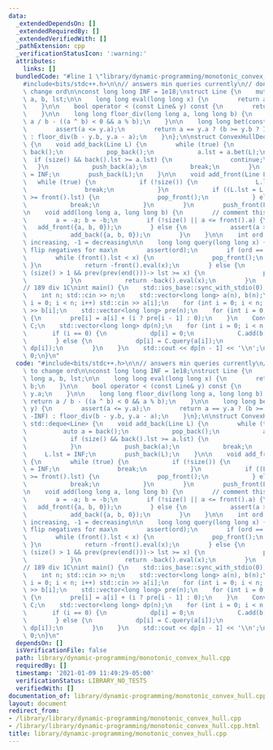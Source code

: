 ```yaml
---
data:
  _extendedDependsOn: []
  _extendedRequiredBy: []
  _extendedVerifiedWith: []
  _pathExtension: cpp
  _verificationStatusIcon: ':warning:'
  attributes:
    links: []
  bundledCode: "#line 1 \"library/dynamic-programming/monotonic_convex_hull.cpp\"\n\
    #include<bits/stdc++.h>\n\n// answers min queries currently\n// don't forget to\
    \ change ord\n\nconst long long INF = 1e18;\nstruct Line {\n    mutable long long\
    \ a, b, lst;\n\n    long long eval(long long x) {\n        return a * x + b;\n\
    \    }\n\n    bool operator < (const Line& y) const {\n        return a < y.a;\n\
    \    }\n\n    long long floor_div(long long a, long long b) {\n        return\
    \ a / b - ((a ^ b) < 0 && a % b);\n    }\n\n    long long bet(const Line& y) {\n\
    \        assert(a <= y.a);\n        return a == y.a ? (b >= y.b ? INF : -INF)\
    \ : floor_div(b - y.b, y.a - a);\n    }\n};\n\nstruct ConvexHullDeque : std::deque<Line>\
    \ {\n    void add_back(Line L) {\n        while (true) {\n            auto a =\
    \ back();\n            pop_back();\n            a.lst = a.bet(L);\n          \
    \  if (size() && back().lst >= a.lst) {\n                continue;\n         \
    \   }\n            push_back(a);\n            break;\n        }\n        L.lst\
    \ = INF;\n        push_back(L);\n    }\n\n    void add_front(Line L) {\n     \
    \   while (true) {\n            if (!size()) {\n                L.lst = INF;\n\
    \                break;\n            }\n            if ((L.lst = L.bet(front()))\
    \ >= front().lst) {\n                pop_front();\n            } else {\n    \
    \            break;\n            }\n        }\n        push_front(L);\n    }\n\
    \n    void add(long long a, long long b) {\n        // comment this out for max\n\
    \        a = -a; b = -b;\n        if (!size() || a <= front().a) {\n         \
    \   add_front({a, b, 0});\n        } else {\n            assert(a >= back().a);\n\
    \            add_back({a, b, 0});\n        }\n    }\n\n    int ord = 1; // 1 =\
    \ increasing, -1 = decreasing\n\n    long long query(long long x) {\n        //\
    \ flip negatives for max\n        assert(ord);\n        if (ord == 1) {\n    \
    \        while (front().lst < x) {\n                pop_front();\n           \
    \ }\n            return -front().eval(x);\n        } else {\n            while\
    \ (size() > 1 && prev(prev(end()))-> lst >= x) {\n                pop_back();\n\
    \            }\n            return -back().eval(x);\n        }\n    }\n};\n\n\
    // 189 div 1C\nint main() {\n    std::ios_base::sync_with_stdio(0);\n    std::cin.tie(0);\n\
    \    int n; std::cin >> n;\n    std::vector<long long> a(n), b(n);\n    for (int\
    \ i = 0; i < n; i++) std::cin >> a[i];\n    for (int i = 0; i < n; i++) std::cin\
    \ >> b[i];\n    std::vector<long long> pre(n);\n    for (int i = 0; i < n; i++)\
    \ {\n        pre[i] = a[i] + (i ? pre[i - 1] : 0);\n    }\n    ConvexHullDeque\
    \ C;\n    std::vector<long long> dp(n);\n    for (int i = 0; i < n; i++) {\n \
    \       if (i == 0) {\n            dp[i] = 0;\n            C.add(b[i], dp[i]);\n\
    \        } else {\n            dp[i] = C.query(a[i]);\n            C.add(b[i],\
    \ dp[i]);\n        }\n    }\n    std::cout << dp[n - 1] << '\\n';\n    return\
    \ 0;\n}\n"
  code: "#include<bits/stdc++.h>\n\n// answers min queries currently\n// don't forget\
    \ to change ord\n\nconst long long INF = 1e18;\nstruct Line {\n    mutable long\
    \ long a, b, lst;\n\n    long long eval(long long x) {\n        return a * x +\
    \ b;\n    }\n\n    bool operator < (const Line& y) const {\n        return a <\
    \ y.a;\n    }\n\n    long long floor_div(long long a, long long b) {\n       \
    \ return a / b - ((a ^ b) < 0 && a % b);\n    }\n\n    long long bet(const Line&\
    \ y) {\n        assert(a <= y.a);\n        return a == y.a ? (b >= y.b ? INF :\
    \ -INF) : floor_div(b - y.b, y.a - a);\n    }\n};\n\nstruct ConvexHullDeque :\
    \ std::deque<Line> {\n    void add_back(Line L) {\n        while (true) {\n  \
    \          auto a = back();\n            pop_back();\n            a.lst = a.bet(L);\n\
    \            if (size() && back().lst >= a.lst) {\n                continue;\n\
    \            }\n            push_back(a);\n            break;\n        }\n   \
    \     L.lst = INF;\n        push_back(L);\n    }\n\n    void add_front(Line L)\
    \ {\n        while (true) {\n            if (!size()) {\n                L.lst\
    \ = INF;\n                break;\n            }\n            if ((L.lst = L.bet(front()))\
    \ >= front().lst) {\n                pop_front();\n            } else {\n    \
    \            break;\n            }\n        }\n        push_front(L);\n    }\n\
    \n    void add(long long a, long long b) {\n        // comment this out for max\n\
    \        a = -a; b = -b;\n        if (!size() || a <= front().a) {\n         \
    \   add_front({a, b, 0});\n        } else {\n            assert(a >= back().a);\n\
    \            add_back({a, b, 0});\n        }\n    }\n\n    int ord = 1; // 1 =\
    \ increasing, -1 = decreasing\n\n    long long query(long long x) {\n        //\
    \ flip negatives for max\n        assert(ord);\n        if (ord == 1) {\n    \
    \        while (front().lst < x) {\n                pop_front();\n           \
    \ }\n            return -front().eval(x);\n        } else {\n            while\
    \ (size() > 1 && prev(prev(end()))-> lst >= x) {\n                pop_back();\n\
    \            }\n            return -back().eval(x);\n        }\n    }\n};\n\n\
    // 189 div 1C\nint main() {\n    std::ios_base::sync_with_stdio(0);\n    std::cin.tie(0);\n\
    \    int n; std::cin >> n;\n    std::vector<long long> a(n), b(n);\n    for (int\
    \ i = 0; i < n; i++) std::cin >> a[i];\n    for (int i = 0; i < n; i++) std::cin\
    \ >> b[i];\n    std::vector<long long> pre(n);\n    for (int i = 0; i < n; i++)\
    \ {\n        pre[i] = a[i] + (i ? pre[i - 1] : 0);\n    }\n    ConvexHullDeque\
    \ C;\n    std::vector<long long> dp(n);\n    for (int i = 0; i < n; i++) {\n \
    \       if (i == 0) {\n            dp[i] = 0;\n            C.add(b[i], dp[i]);\n\
    \        } else {\n            dp[i] = C.query(a[i]);\n            C.add(b[i],\
    \ dp[i]);\n        }\n    }\n    std::cout << dp[n - 1] << '\\n';\n    return\
    \ 0;\n}\n"
  dependsOn: []
  isVerificationFile: false
  path: library/dynamic-programming/monotonic_convex_hull.cpp
  requiredBy: []
  timestamp: '2021-01-09 11:49:29-05:00'
  verificationStatus: LIBRARY_NO_TESTS
  verifiedWith: []
documentation_of: library/dynamic-programming/monotonic_convex_hull.cpp
layout: document
redirect_from:
- /library/library/dynamic-programming/monotonic_convex_hull.cpp
- /library/library/dynamic-programming/monotonic_convex_hull.cpp.html
title: library/dynamic-programming/monotonic_convex_hull.cpp
---
```

